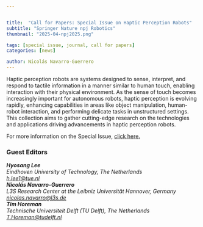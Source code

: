 ```yaml
---


title:  "Call for Papers: Special Issue on Haptic Perception Robots"
subtitle: "Springer Nature npj Robotics"
thumbnail: "2025-04-npj2025.png"

tags: [special issue, journal, call for papers]
categories: [news]

author: Nicolás Navarro-Guerrero
---
```

Haptic perception robots are systems designed to sense, interpret, and respond to tactile information in a manner similar to human touch, enabling interaction with their physical environment. As the sense of touch becomes increasingly important for autonomous robots, haptic perception is evolving rapidly, enhancing capabilities in areas like object manipulation, human-robot interaction, and performing delicate tasks in unstructured settings. This collection aims to gather cutting-edge research on the technologies and applications driving advancements in haptic perception robots.

For more information on the Special Issue, <a target="_blank" href="https://www.nature.com/collections/cbcajcbiig">click here.</a>

<!--more-->

<h3>Guest Editors</h3>
<address>
<strong>Hyosang Lee</strong> <a target="_blank" href="https://research.tue.nl/en/persons/hyosang-lee"><i class="fas fa-link"></i></a><br>
Eindhoven University of Technology, The Netherlands<br>
<a href="mailto:h.lee1@tue.nl">h.lee1@tue.nl</a><br>
</address>

<address>
<strong>Nicolás Navarro-Guerrero</strong> <a target="_blank" href="https://nicolas-navarro-guerrero.github.io/"><i class="fas fa-link"></i></a><br>
L3S Research Center at the Leibniz Universität Hannover, Germany<br>
<a href="mailto:nicolas.navarro@l3s.de">nicolas.navarro@l3s.de</a><br>
</address>

<address>
<strong>Tim Horeman</strong> <a target="_blank" href="https://www.tudelft.nl/en/staff/t.horeman/"><i class="fas fa-link"></i></a><br>
Technische Universiteit Delft (TU Delft), The Netherlands<br>
<a href="mailto:T.Horeman@tudelft.nl">T.Horeman@tudelft.nl</a><br>
</address>

